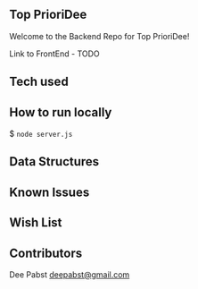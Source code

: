 ## Top PrioriDee
Welcome to the Backend Repo for Top PrioriDee!

Link to FrontEnd - TODO

## Tech used

## How to run locally
$ `node server.js`

## Data Structures

## Known Issues

## Wish List

## Contributors
Dee Pabst deepabst@gmail.com
